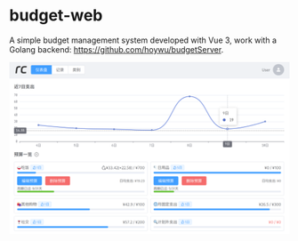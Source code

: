 # budget-web

A simple budget management system developed with Vue 3, work with a Golang backend: https://github.com/hoywu/budgetServer.

![desktop-shot](/assets/desktop_shot.png)
